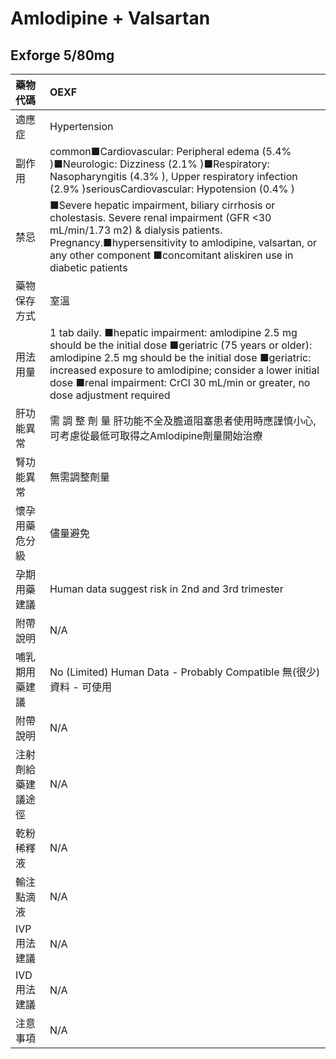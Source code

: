 # Amlodipine + Valsartan

## Exforge 5/80mg

| 藥物代碼           | OEXF                                                                                                                                                                                                                                                                                                              |
|:-------------------|:------------------------------------------------------------------------------------------------------------------------------------------------------------------------------------------------------------------------------------------------------------------------------------------------------------------|
| 適應症             | Hypertension                                                                                                                                                                                                                                                                                                      |
| 副作用             | common■Cardiovascular: Peripheral edema (5.4% )■Neurologic: Dizziness (2.1% )■Respiratory: Nasopharyngitis (4.3% ), Upper respiratory infection (2.9% )seriousCardiovascular: Hypotension (0.4% )                                                                                                                 |
| 禁忌               | ■Severe hepatic impairment, biliary cirrhosis or cholestasis. Severe renal impairment (GFR <30 mL/min/1.73 m2) & dialysis patients. Pregnancy.■hypersensitivity to amlodipine, valsartan, or any other component ■concomitant aliskiren use in diabetic patients                                                  |
| 藥物保存方式       | 室溫                                                                                                                                                                                                                                                                                                              |
| 用法用量           | 1 tab daily. ■hepatic impairment: amlodipine 2.5 mg should be the initial dose ■geriatric (75 years or older): amlodipine 2.5 mg should be the initial dose ■geriatric: increased exposure to amlodipine; consider a lower initial dose ■renal impairment: CrCl 30 mL/min or greater, no dose adjustment required |
| 肝功能異常         | 需 調 整 劑 量  肝功能不全及膽道阻塞患者使用時應謹慎小心,可考慮從最低可取得之Amlodipine劑量開始治療                                                                                                                                                                                                               |
| 腎功能異常         | 無需調整劑量                                                                                                                                                                                                                                                                                                      |
| 懷孕用藥危分級     | 儘量避免                                                                                                                                                                                                                                                                                                          |
| 孕期用藥建議       | Human data suggest risk in 2nd and 3rd trimester                                                                                                                                                                                                                                                                  |
| 附帶說明           | N/A                                                                                                                                                                                                                                                                                                               |
| 哺乳期用藥建議     | No (Limited) Human Data - Probably Compatible 無(很少)資料 - 可使用                                                                                                                                                                                                                                               |
| 附帶說明           | N/A                                                                                                                                                                                                                                                                                                               |
| 注射劑給藥建議途徑 | N/A                                                                                                                                                                                                                                                                                                               |
| 乾粉稀釋液         | N/A                                                                                                                                                                                                                                                                                                               |
| 輸注點滴液         | N/A                                                                                                                                                                                                                                                                                                               |
| IVP 用法建議       | N/A                                                                                                                                                                                                                                                                                                               |
| IVD 用法建議       | N/A                                                                                                                                                                                                                                                                                                               |
| 注意事項           | N/A                                                                                                                                                                                                                                                                                                               |

